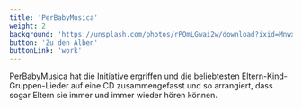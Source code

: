 ```yaml
---
title: 'PerBabyMusica'
weight: 2
background: 'https://unsplash.com/photos/rPOmLGwai2w/download?ixid=MnwxMjA3fDB8MXxzZWFyY2h8Mnx8bXVzaWN8ZW58MHx8fHwxNjU4MjMxMDU1&force=true'
button: 'Zu den Alben'
buttonLink: 'work'
---
```


PerBabyMusica hat die Initiative ergriffen und die beliebtesten Eltern-Kind-Gruppen-Lieder auf eine CD zusammengefasst und so arrangiert, dass sogar Eltern sie immer und immer wieder hören können.